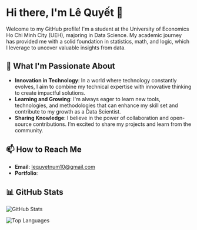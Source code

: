 # Hi there, I'm Lê Quyết 👋
Welcome to my GitHub profile! I'm a student at the University of Economics Ho Chi Minh City (UEH), majoring in Data Science. My academic journey has provided me with a solid foundation in statistics, math, and logic, which I leverage to uncover valuable insights from data.

## 🚀 What I'm Passionate About
- **Innovation in Technology**: In a world where technology constantly evolves, I aim to combine my technical expertise with innovative thinking to create impactful solutions.
- **Learning and Growing**: I'm always eager to learn new tools, technologies, and methodologies that can enhance my skill set and contribute to my growth as a Data Scientist.
- **Sharing Knowledge**: I believe in the power of collaboration and open-source contributions. I’m excited to share my projects and learn from the community.
## 📫 How to Reach Me
- **Email**: lequyetnum10@gmail.com
- **Portfolio**: 

## 📊 GitHub Stats

![GitHub Stats](https://github-readme-stats.vercel.app/api?username=My&show_icons=true&theme=radical)

![Top Languages](https://github-readme-stats.vercel.app/api/top-langs/?username=your-github-username&layout=compact&theme=radical)
